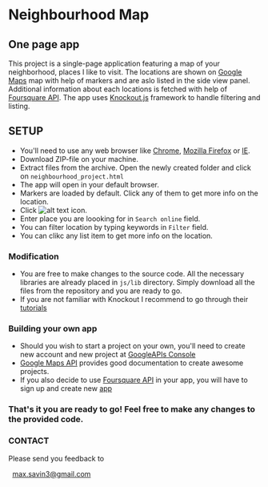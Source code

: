 # Neighbourhood Map

## One page app

This project is a single-page application featuring a map of your neighborhood, places I like to visit. The locations are
shown on [Google Maps](https://developers.google.com/maps/documentation/javascript/) map with help of markers and are 
aslo listed in the side view panel. Additional information about each locations is fetched with help 
of [Foursquare API](https://developer.foursquare.com/). The app uses [Knockout.js](http://knockoutjs.com/downloads/index.html) 
framework to handle filtering and listing.

  
## SETUP

- You'll need to use any web browser like [Chrome](https://www.google.com/chrome/browser/desktop/index.html), 
[Mozilla Firefox](https://www.mozilla.org/uk/firefox/new/) or [IE](https://www.microsoft.com/en-us/search/result.aspx?q=internet+explorer#nav-downloads). 
- Download ZIP-file on your machine. 
- Extract files from the archive. Open the newly created folder and click on `neighbourhood_project.html`
- The app will open in your default browser.
- Markers are loaded by default. Click any of them to get more info on the location.
- Click ![alt text](https://raw.githubusercontent.com/Maksym-UA/Neighbourhood-Map-Knockout/tree/master/src/menu.png) icon.
- Enter place you are loooking for in `Search online` field.
- You can filter location by typing keywords in `Filter` field.
- You can clikc any list item to get more info on the location.


### Modification

- You are free to make changes to the source code. All the necessary libraries are already placed in `js/lib` directory. 
Simply download all the files from the repository and you are ready to go.
- If you are not familiar with Knockout I recommend to go through their [tutorials](http://learn.knockoutjs.com/)

	
### Building your own app

- Should you wish to start a project on your own, you'll need to create new account and new project at [GoogleAPIs Console](https://console.developers.google.com/apis/)
- [Google Maps API](https://developers.google.com/maps/documentation/javascript/) provides good documentation to create awesome projects.
- If you also decide to use [Foursquare API](https://developer.foursquare.com/) in your app, you will have to sign up and create new [app](https://foursquare.com/developers/apps)


### That's it you are ready to go! Feel free to make any changes to the provided code.


### CONTACT

Please send you feedback to

  max.savin3@gmail.com
